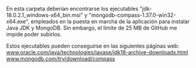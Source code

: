
En esta carpeta deberían encontrarse los ejecutables "jdk-18.0.2.1_windows-x64_bin.msi" y "mongodb-compass-1.37.0-win32-x64.exe", empleados en la puesta en marcha de la aplicación para instalar Java JDK y MongoDB. Sin embargo, el límite de 25 MB de GitHub me impide poder subirlos.

Estos ejecutables pueden conseguirse en las siguientes páginas web:
	www.oracle.com/java/technologies/javase/jdk18-archive-downloads.html
	www.mongodb.com/try/download/compass
